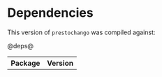 # Dependencies #


This version of `prestochango` was compiled against:

<table>
<tr><th>Package</th><th>Version</th></tr>
@deps@	
</table>